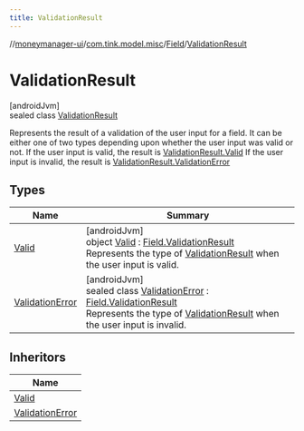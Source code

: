 ```yaml
---
title: ValidationResult
---
```

//[moneymanager-ui](../../../../index.html)/[com.tink.model.misc](../../index.html)/[Field](../index.html)/[ValidationResult](index.html)



# ValidationResult



[androidJvm]\
sealed class [ValidationResult](index.html)

Represents the result of a validation of the user input for a field. It can be either one of two types depending upon whether the user input was valid or not. If the user input is valid, the result is [ValidationResult.Valid](-valid/index.html) If the user input is invalid, the result is [ValidationResult.ValidationError](-validation-error/index.html)



## Types


| Name | Summary |
|---|---|
| [Valid](-valid/index.html) | [androidJvm]<br>object [Valid](-valid/index.html) : [Field.ValidationResult](index.html)<br>Represents the type of [ValidationResult](index.html) when the user input is valid. |
| [ValidationError](-validation-error/index.html) | [androidJvm]<br>sealed class [ValidationError](-validation-error/index.html) : [Field.ValidationResult](index.html)<br>Represents the type of [ValidationResult](index.html) when the user input is invalid. |


## Inheritors


| Name |
|---|
| [Valid](-valid/index.html) |
| [ValidationError](-validation-error/index.html) |

